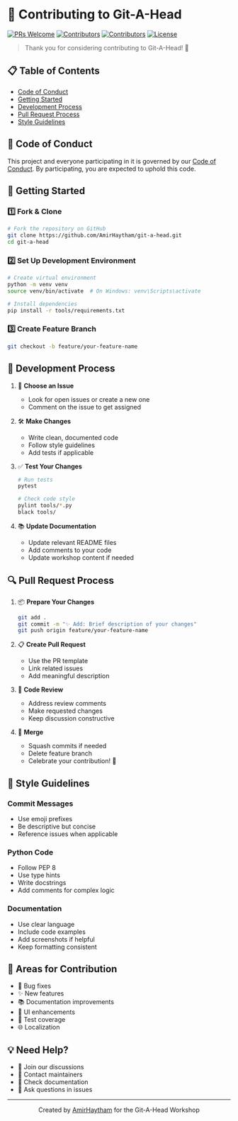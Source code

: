 # 🤝 Contributing to Git-A-Head

[![PRs Welcome](https://img.shields.io/badge/PRs-welcome-brightgreen.svg)](http://makeapullrequest.com)
[![Contributors](https://img.shields.io/badge/PRs-welcome-brightgreen.svg)](http://makeapullrequest.com)
[![Contributors](https://img.shields.io/github/contributors/AmirHaytham/git-a-head.svg)](https://github.com/AmirHaytham/git-a-head/graphs/contributors)
[![License](https://img.shields.io/badge/license-MIT-blue.svg)](https://opensource.org/licenses/MIT)

> Thank you for considering contributing to Git-A-Head! 🎉

## 📋 Table of Contents
- [Code of Conduct](#code-of-conduct)
- [Getting Started](#getting-started)
- [Development Process](#development-process)
- [Pull Request Process](#pull-request-process)
- [Style Guidelines](#style-guidelines)

## 📜 Code of Conduct
This project and everyone participating in it is governed by our [Code of Conduct](CODE_OF_CONDUCT.md). By participating, you are expected to uphold this code.

## 🚀 Getting Started

### 1️⃣ Fork & Clone
```bash
# Fork the repository on GitHub
git clone https://github.com/AmirHaytham/git-a-head.git
cd git-a-head
```

### 2️⃣ Set Up Development Environment
```bash
# Create virtual environment
python -m venv venv
source venv/bin/activate  # On Windows: venv\Scripts\activate

# Install dependencies
pip install -r tools/requirements.txt
```

### 3️⃣ Create Feature Branch
```bash
git checkout -b feature/your-feature-name
```

## 🔄 Development Process

1. 📝 **Choose an Issue**
   - Look for open issues or create a new one
   - Comment on the issue to get assigned

2. 🛠️ **Make Changes**
   - Write clean, documented code
   - Follow style guidelines
   - Add tests if applicable

3. ✅ **Test Your Changes**
   ```bash
   # Run tests
   pytest
   
   # Check code style
   pylint tools/*.py
   black tools/
   ```

4. 📚 **Update Documentation**
   - Update relevant README files
   - Add comments to your code
   - Update workshop content if needed

## 🔍 Pull Request Process

1. 📦 **Prepare Your Changes**
   ```bash
   git add .
   git commit -m "✨ Add: Brief description of your changes"
   git push origin feature/your-feature-name
   ```

2. 📋 **Create Pull Request**
   - Use the PR template
   - Link related issues
   - Add meaningful description

3. 👀 **Code Review**
   - Address review comments
   - Make requested changes
   - Keep discussion constructive

4. 🎉 **Merge**
   - Squash commits if needed
   - Delete feature branch
   - Celebrate your contribution! 🎊

## 📝 Style Guidelines

### Commit Messages
- Use emoji prefixes
- Be descriptive but concise
- Reference issues when applicable

### Python Code
- Follow PEP 8
- Use type hints
- Write docstrings
- Add comments for complex logic

### Documentation
- Use clear language
- Include code examples
- Add screenshots if helpful
- Keep formatting consistent

## 🎯 Areas for Contribution
- 🐛 Bug fixes
- ✨ New features
- 📚 Documentation improvements
- 🎨 UI enhancements
- 🧪 Test coverage
- 🌐 Localization

## 💡 Need Help?
- 💬 Join our discussions
- 📧 Contact maintainers
- 📖 Check documentation
- 🤔 Ask questions in issues

---
<p align="center">
Created by <a href="https://github.com/AmirHaytham">AmirHaytham</a> for the Git-A-Head Workshop
</p>
